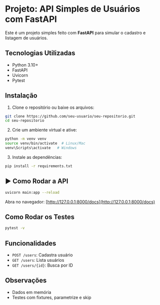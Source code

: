 #  Projeto: API Simples de Usuários com FastAPI

Este é um projeto simples feito com **FastAPI** para simular o cadastro e listagem de usuários.

##  Tecnologias Utilizadas
- Python 3.10+
- FastAPI
- Uvicorn
- Pytest

##  Instalação

1. Clone o repositório ou baixe os arquivos:

```bash
git clone https://github.com/seu-usuario/seu-repositorio.git
cd seu-repositorio
```

2. Crie um ambiente virtual e ative:

```bash
python -m venv venv
source venv/bin/activate  # Linux/Mac
venv\Scripts\activate   # Windows
```

3. Instale as dependências:

```bash
pip install -r requirements.txt
```

## ▶ Como Rodar a API

```bash
uvicorn main:app --reload
```

Abra no navegador: [http://127.0.0.1:8000/docs](http://127.0.0.1:8000/docs)

##  Como Rodar os Testes

```bash
pytest -v
```

##  Funcionalidades
- `POST /users`: Cadastra usuário
- `GET /users`: Lista usuários
- `GET /users/{id}`: Busca por ID

##  Observações
- Dados em memória
- Testes com fixtures, parametrize e skip
